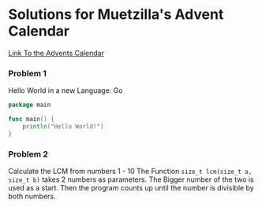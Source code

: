 # Solutions for Muetzilla's Advent Calendar
[Link To the Advents Calendar](https://muetzilla.github.io/Advent-Calendar/)

### Problem 1

Hello World in a new Language: Go

```go
package main

func main() {
	println("Hello World!")
}

```

### Problem 2 

Calculate the LCM from numbers 1 - 10
The Function `size_t lcm(size_t a, size_t b)` takes 2 numbers as parameters.
The Bigger number of the two is used as a start.
Then the program counts up until the number is divisible by both numbers.